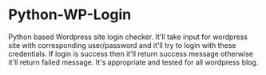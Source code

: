 Python-WP-Login
===============

Python based Wordpress site login checker. It'll take input for wordpress site with corresponding user/password and it'll try to login with these credentials. If login is success then it'll return success message otherwise it'll return failed message. It's appropriate and tested for all wordpress blog.
